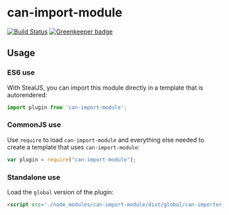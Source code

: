 # can-import-module

[![Build Status](https://travis-ci.org/canjs/can-import-module.svg?branch=master)](https://travis-ci.org/canjs/can-import-module) [![Greenkeeper badge](https://badges.greenkeeper.io/canjs/can-import-module.svg)](https://greenkeeper.io/)



## Usage

### ES6 use

With StealJS, you can import this module directly in a template that is autorendered:

```js
import plugin from 'can-import-module';
```

### CommonJS use

Use `require` to load `can-import-module` and everything else
needed to create a template that uses `can-import-module`:

```js
var plugin = require("can-import-module");
```

### Standalone use

Load the `global` version of the plugin:

```html
<script src='./node_modules/can-import-module/dist/global/can-importer.js'></script>
```
